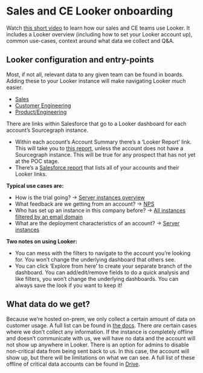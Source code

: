 # Sales and CE Looker onboarding

Watch [this short video](https://drive.google.com/file/d/1Z0zQlZcJFWNJrNAXJkigWs-srlugq_8N/view?usp=sharing) to learn how our sales and CE teams use Looker. It includes a Looker overview (including how to set your Looker account up), common use-cases, context around what data we collect and Q&A.

## Looker configuration and entry-points

Most, if not all, relevant data to any given team can be found in boards. Adding these to your Looker instance will make navigating Looker _much_ easier. 

- [Sales](https://sourcegraph.looker.com/browse/boards/2)
- [Customer Engineering](https://sourcegraph.looker.com/browse/boards/8)
- [Product/Engineering](https://sourcegraph.looker.com/browse/boards/5)

There are links within Salesforce that go to a Looker dashboard for each account’s Sourcegraph instance. 

- Within each account’s Account Summary there’s a ‘Looker Report’ link. This will take you to [this report](https://sourcegraph.looker.com/dashboards/94?Unique%20Server%20ID=Uber&Site%20ID=&Salesforce%20Unique%20ID=&filter_config=%7B%22Unique%20Server%20ID%22:%5B%7B%22type%22:%22%3D%22,%22values%22:%5B%7B%22constant%22:%22Uber%22%7D,%7B%7D%5D,%22id%22:0%7D%5D,%22Site%20ID%22:%5B%7B%22type%22:%22%3D%22,%22values%22:%5B%7B%22constant%22:%22%22%7D,%7B%7D%5D,%22id%22:1%7D%5D,%22Salesforce%20Unique%20ID%22:%5B%7B%22type%22:%22%3D%22,%22values%22:%5B%7B%22constant%22:%22%22%7D,%7B%7D%5D,%22id%22:2%7D%5D%7D), unless the account does not have a Sourcegraph instance. This will be true for any prospect that has not yet at the POC stage. 
- There’s a [Salesforce report](https://sourcegraph2020.lightning.force.com/lightning/r/Report/00O3t000006jfbmEAA/view?queryScope=userFolders) that lists all of your accounts and their Looker links.

**Typical use cases are:**

- How is the trial going? → [Server instances overview](https://sourcegraph.looker.com/dashboards/94)
- What feedback are we getting from an account? → [NPS](https://sourcegraph.looker.com/dashboards/128)
- Who has set up an instance in this company before? → [All instances filtered by an email domain](https://sourcegraph.looker.com/looks/750)
- What are the deployment characteristics of an account? → [Server instances](https://sourcegraph.looker.com/looks/436)

**Two notes on using Looker:**

- You can mess with the filters to navigate to the account you’re looking for. You won’t change the underlying dashboard that others see.
- You can click ‘Explore from here’ to create your separate branch of the dashboard. You can add/edit/remove fields to do a quick analysis and like filters, you won’t change the underlying dashboards. You can always save the look if you want to keep it!

## What data do we get?

Because we’re hosted on-prem, we only collect a certain amount of data on customer usage. A full list can be found in [the docs](https://docs.sourcegraph.com/admin/pings). There _are_ certain cases where we don’t collect any information. If the instance is completely offline and doesn’t communicate with us, we will have no data and the account will not show up anywhere in Looker. There is an option for admins to disable non-critical data from being sent back to us. In this case, the account will show up, but there will be limitations on what we can see. A full list of these offline of critical data accounts can be found in [Drive](https://docs.google.com/document/d/18q-xbHl53hg_y_0xX-buZpD04vMv3vJrqiXd9IeeE64/edit).
